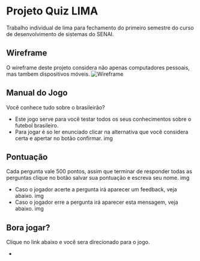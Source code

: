 # Projeto Quiz LIMA
Trabalho individual de lima para fechamento do primeiro semestre do curso de desenvolvimento de sistemas do SENAI.
## Wireframe
O wireframe deste projeto considera não apenas computadores pessoais, mas tambem dispositivos móveis.
![Wireframe](https://github.com/Jefferson1202/quiz-brasileirao/blob/main/Jogo.png)
## Manual do Jogo
Você conhece tudo sobre o brasileirão?
- Este jogo serve para você testar todos os seus conhecimentos sobre o futebol brasileiro.
- Para jogar é so ler enunciado clicar na alternativa que você considera certa e apertar no botão confirmar.
img
## Pontuação 
Cada pergunta vale 500 pontos, assim que terminar de responder todas as perguntas clique no botão salvar sua pontuação e escreva seu nome.
img
- Caso o jogador acerte a pergunta irá aparecer um feedback, veja abaixo.
img
- Caso o jogador erre a pergunta irá aparecer esta mensagem, veja abaixo.
img

## Bora jogar?
Clique no link abaixo e você sera direcionado para o jogo.

- 

